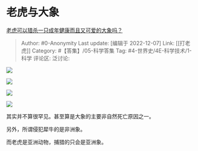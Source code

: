 # 老虎与大象
[老虎可以猎杀一只成年健康而且又可爱的大象吗？](https://www.zhihu.com/question/570239786/answer/2791498210)

> Author: #0-Anonymity
> Last update: [编辑于 2022-12-07]
> Link: [[打老虎]]
> Category: #【答集】/05-科学答集
> Tag: #4-世界史/4E-科学技术/1-科学
> 评论区:
> 泛讨论:

![](https://pica.zhimg.com/50/v2-18f7dbd213ced85aedbc35126c5f91b8_720w.jpg?source=1940ef5c)

![](https://picx.zhimg.com/50/v2-b83e92d22e08959736f04aeb1295ed13_720w.jpg?source=1940ef5c)

![](https://picx.zhimg.com/50/v2-6dfd06b305aabd4c4600f1a484a62d77_720w.jpg?source=1940ef5c)

![](https://picx.zhimg.com/50/v2-e77a8db4378760902ab6c489d322e2dc_720w.jpg?source=1940ef5c)

其实并不算很罕见。甚至算是大象的主要非自然死亡原因之一。

另外，所谓侵犯犀牛的是非洲象。

而老虎是亚洲动物，捕猎的只会是亚洲象。
